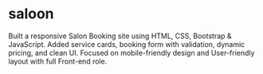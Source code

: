 # saloon
Built a responsive Salon Booking site using HTML, CSS, Bootstrap &amp; JavaScript. Added service cards, booking form with validation, dynamic pricing, and clean UI. Focused on mobile-friendly design and User-friendly layout with full Front-end role.
